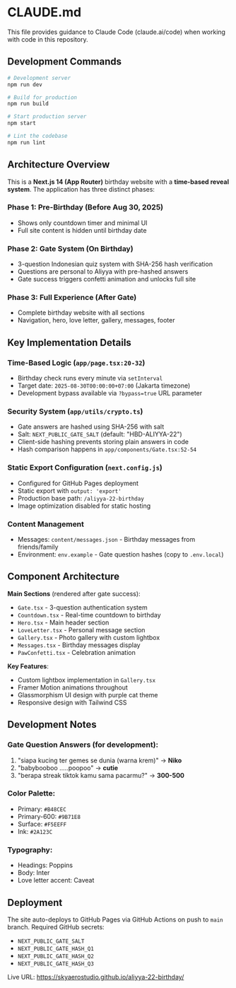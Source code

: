 # CLAUDE.md

This file provides guidance to Claude Code (claude.ai/code) when working with code in this repository.

## Development Commands

```bash
# Development server
npm run dev

# Build for production  
npm run build

# Start production server
npm start

# Lint the codebase
npm run lint
```

## Architecture Overview

This is a **Next.js 14 (App Router)** birthday website with a **time-based reveal system**. The application has three distinct phases:

### Phase 1: Pre-Birthday (Before Aug 30, 2025)
- Shows only countdown timer and minimal UI
- Full site content is hidden until birthday date

### Phase 2: Gate System (On Birthday)
- 3-question Indonesian quiz system with SHA-256 hash verification
- Questions are personal to Aliyya with pre-hashed answers
- Gate success triggers confetti animation and unlocks full site

### Phase 3: Full Experience (After Gate)
- Complete birthday website with all sections
- Navigation, hero, love letter, gallery, messages, footer

## Key Implementation Details

### Time-Based Logic (`app/page.tsx:20-32`)
- Birthday check runs every minute via `setInterval`
- Target date: `2025-08-30T00:00:00+07:00` (Jakarta timezone)
- Development bypass available via `?bypass=true` URL parameter

### Security System (`app/utils/crypto.ts`)
- Gate answers are hashed using SHA-256 with salt
- Salt: `NEXT_PUBLIC_GATE_SALT` (default: "HBD-ALIYYA-22")
- Client-side hashing prevents storing plain answers in code
- Hash comparison happens in `app/components/Gate.tsx:52-54`

### Static Export Configuration (`next.config.js`)
- Configured for GitHub Pages deployment
- Static export with `output: 'export'`
- Production base path: `/aliyya-22-birthday`
- Image optimization disabled for static hosting

### Content Management
- Messages: `content/messages.json` - Birthday messages from friends/family
- Environment: `env.example` - Gate question hashes (copy to `.env.local`)

## Component Architecture

**Main Sections** (rendered after gate success):
- `Gate.tsx` - 3-question authentication system
- `Countdown.tsx` - Real-time countdown to birthday
- `Hero.tsx` - Main header section  
- `LoveLetter.tsx` - Personal message section
- `Gallery.tsx` - Photo gallery with custom lightbox
- `Messages.tsx` - Birthday messages display
- `PawConfetti.tsx` - Celebration animation

**Key Features**:
- Custom lightbox implementation in `Gallery.tsx`
- Framer Motion animations throughout
- Glassmorphism UI design with purple cat theme
- Responsive design with Tailwind CSS

## Development Notes

### Gate Question Answers (for development):
1. "siapa kucing ter gemes se dunia (warna krem)" → **Niko**
2. "babybooboo .....poopoo" → **cutie**  
3. "berapa streak tiktok kamu sama pacarmu?" → **300-500**

### Color Palette:
- Primary: `#B48CEC`
- Primary-600: `#9B71E8` 
- Surface: `#F5EEFF`
- Ink: `#2A123C`

### Typography:
- Headings: Poppins
- Body: Inter
- Love letter accent: Caveat

## Deployment

The site auto-deploys to GitHub Pages via GitHub Actions on push to `main` branch. Required GitHub secrets:
- `NEXT_PUBLIC_GATE_SALT`
- `NEXT_PUBLIC_GATE_HASH_Q1`
- `NEXT_PUBLIC_GATE_HASH_Q2` 
- `NEXT_PUBLIC_GATE_HASH_Q3`

Live URL: https://skyaerostudio.github.io/aliyya-22-birthday/